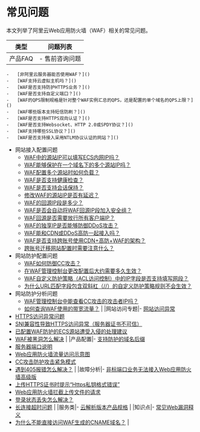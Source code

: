 # 常见问题

本文列举了阿里云Web应用防火墙（WAF）相关的常见问题。

|类型|问题列表|
|--|----|
|产品FAQ|-   售前咨询问题
    -   [非阿里云服务器能否使用WAF？]()
    -   [WAF支持云虚拟主机吗？]()
    -   [WAF是否支持防护HTTPS业务？]()
    -   [WAF是否支持自定义端口？]()
    -   [WAF的QPS限制规格是针对整个WAF实例汇总的QPS，还是配置的单个域名的QPS上限？]()
    -   [WAF哪些版本支持短信防刷？]()
    -   [WAF是否支持HTTPS双向认证？]()
    -   [WAF是否支持Websocket、HTTP 2.0或SPDY协议？]()
    -   [WAF支持哪些SSL协议？]()
    -   [WAF是否支持接入采用NTLM协议认证的网站？]()
-   网站接入配置问题
    -   [WAF中的源站IP可以填写ECS内网IP吗？]()
    -   [WAF能够保护在一个域名下的多个源站IP吗？]()
    -   [WAF配置多个源站时如何负载？]()
    -   [WAF是否支持健康检查？]()
    -   [WAF是否支持会话保持？]()
    -   [修改WAF的源站IP是否有延迟？]()
    -   [WAF的回源IP段是多少？]()
    -   [WAF是否会自动将WAF回源IP段加入安全组？]()
    -   [WAF回源是否需要放行所有客户端IP？]()
    -   [WAF的独享IP是否能够防御DDoS攻击？]()
    -   [WAF能和CDN或DDoS高防一起接入吗？]()
    -   [WAF是否支持跨账号使用CDN+高防+WAF的架构？]()
    -   [跨账号迁移网站配置时需要注意什么？]()
-   网站防护配置问题
    -   [WAF如何防御CC攻击？]()
    -   [在WAF管理控制台更改配置后大约需要多久生效？]()
    -   [WAF自定义防护策略（ACL访问控制）中的IP字段是否支持填写网段？]()
    -   [为什么URL匹配字段包含双斜杠（//）的自定义防护策略规则不会生效？]()
-   网站防护分析问题
    -   [WAF管理控制台中能查看CC攻击的攻击者IP吗？]()
    -   [如何查询WAF使用的带宽流量？]() |
|网站访问专题|-   [网站访问异常]()
-   [HTTPS访问异常问题]()
-   [SNI兼容性导致HTTPS访问异常（服务器证书不可信）]()
-   [已配置WAF防护的ECS源站遭受入侵的处理建议]()
-   [WAF被黑洞怎么解决]() |
|产品配置|-   [支持防护的域名后缀]()
-   [服务器端口说明]()
-   [Web应用防火墙流量访问示意图]()
-   [CC攻击防护攻击紧急模式]()
-   [遇到405报错怎么解决？]() |
|故障分析|-   [非标端口业务无法接入Web应用防火墙高级版]()
-   [上传HTTPS证书时提示“Https私钥格式错误”]()
-   [Web应用防火墙拦截上传文件的请求]()
-   [登录状态丢失怎么解决？]()
-   [长连接超时问题]() |
|服务类|-   [云解析版本产品规格]() |
|知识点|-   [常见Web漏洞释义]()
-   [为什么不能直接访问WAF生成的CNAME域名？]() |

